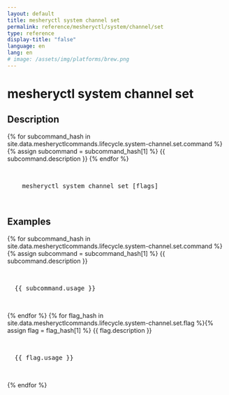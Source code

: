 ```yaml
---
layout: default
title: mesheryctl system channel set
permalink: reference/mesheryctl/system/channel/set
type: reference
display-title: "false"
language: en
lang: en
# image: /assets/img/platforms/brew.png
---
```


# mesheryctl system channel set

## Description

{% for subcommand_hash in site.data.mesheryctlcommands.lifecycle.system-channel.set.command %}{% assign subcommand = subcommand_hash[1] %}
{{ subcommand.description }}
{% endfor %}

<!-- Basic usage of the command -->
<pre class="codeblock-pre">
  <div class="codeblock">
    mesheryctl system channel set [flags]
  </div>
</pre>

## Examples

{% for subcommand_hash in site.data.mesheryctlcommands.lifecycle.system-channel.set.command %}{% assign subcommand = subcommand_hash[1] %}
{{ subcommand.description }}
<pre class="codeblock-pre">
  <div class="codeblock">
  {{ subcommand.usage }}
  </div>
</pre>
{% endfor %}
{% for flag_hash in site.data.mesheryctlcommands.lifecycle.system-channel.set.flag %}{% assign flag = flag_hash[1] %}
{{ flag.description }}
<pre class="codeblock-pre">
  <div class="codeblock">
  {{ flag.usage }}
  </div>
</pre>
{% endfor %}
<br/>
